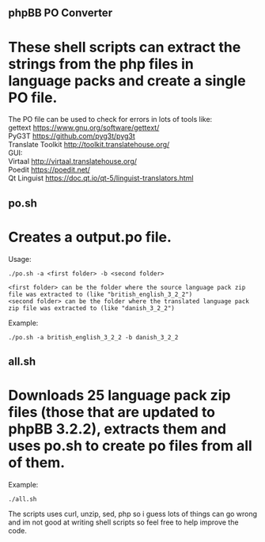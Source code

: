 ## phpBB PO Converter
# These shell scripts can extract the strings from the php files in language packs and create a single PO file.

The PO file can be used to check for errors in lots of tools like:  
gettext https://www.gnu.org/software/gettext/  
PyG3T https://github.com/pyg3t/pyg3t  
Translate Toolkit http://toolkit.translatehouse.org/  
GUI:  
Virtaal http://virtaal.translatehouse.org/  
Poedit https://poedit.net/  
Qt Linguist https://doc.qt.io/qt-5/linguist-translators.html  

## po.sh
# Creates a output.po file.

Usage:

    ./po.sh -a <first folder> -b <second folder>
    
    <first folder> can be the folder where the source language pack zip file was extracted to (like "british_english_3_2_2")
    <second folder> can be the folder where the translated language pack zip file was extracted to (like "danish_3_2_2")

Example:

    ./po.sh -a british_english_3_2_2 -b danish_3_2_2

## all.sh
# Downloads 25 language pack zip files (those that are updated to phpBB 3.2.2), extracts them and uses po.sh to create po files from all of them.

Example:

    ./all.sh

The scripts uses curl, unzip, sed, php so i guess lots of things can go wrong and im not good at writing shell scripts so feel free to help improve the code.
